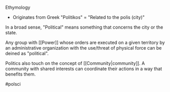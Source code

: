Ethymology
- Originates from Greek "Politikos" = "Related to the polis (city)"

In a broad sense, "Political" means something that concerns the city or the state.

Any group with [[Power]] whose orders are executed on a given territory by an administrative organization with the use/threat of physical force can be deined as "political".

Politics also touch on the concept of [[Community|community]]. A community with shared interests can coordinate their actions in a way that benefits them.

#polsci 